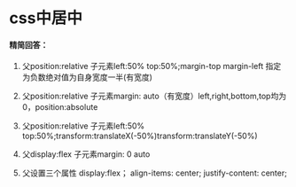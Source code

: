 # css中居中

#### 精简回答：

1. 父position:relative 子元素left:50% top:50%;margin-top margin-left 指定为负数绝对值为自身宽度一半(有宽度)

2. 父position:relative 子元素margin: auto（有宽度）left,right,bottom,top均为0，position:absolute

3. 父position:relative 子元素left:50% top:50%;transform:translateX(-50%)transform:translateY(-50%)

5. 父display:flex 子元素margin: 0 auto

6. 父设置三个属性 display:flex； align-items: center; justify-content: center;


